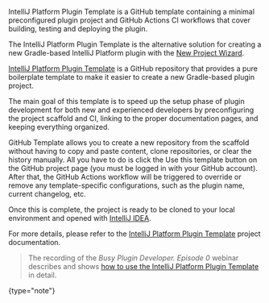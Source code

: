 [//]: # (title: IntelliJ Platform Plugin Template)

<!-- Copyright 2000-2022 JetBrains s.r.o. and contributors. Use of this source code is governed by the Apache 2.0 license. -->

<excerpt>IntelliJ Platform Plugin Template is a GitHub template containing a minimal preconfigured plugin project and GitHub Actions CI workflows that cover building, testing and deploying the plugin.</excerpt>

The IntelliJ Platform Plugin Template is the alternative solution for creating a new Gradle-based IntelliJ Platform plugin with the [New Project Wizard](creating_plugin_project.md).

[IntelliJ Platform Plugin Template][gh:ippt] is a GitHub repository that provides a pure boilerplate template to make it easier to create a new Gradle-based plugin project.

The main goal of this template is to speed up the setup phase of plugin development for both new and experienced developers by preconfiguring the project scaffold and CI, linking to the proper documentation pages, and keeping everything organized.

GitHub Template allows you to create a new repository from the scaffold without having to copy and paste content, clone repositories, or clear the history manually.
All you have to do is click the <shortcut>Use this template</shortcut> button on the GitHub project page (you must be logged in with your GitHub account).
After that, the GitHub Actions workflow will be triggered to override or remove any template-specific configurations, such as the plugin name, current changelog, etc.

Once this is complete, the project is ready to be cloned to your local environment and opened with [IntelliJ IDEA](https://www.jetbrains.com/idea/download).

For more details, please refer to the [IntelliJ Platform Plugin Template][gh:ippt] project documentation.

> The recording of the _Busy Plugin Developer. Episode 0_ webinar describes and shows [how to use the IntelliJ Platform Plugin Template](https://youtu.be/-6D5-xEaYig?t=230) in detail.
>
{type="note"}

[gh:ippt]: https://github.com/JetBrains/intellij-platform-plugin-template

